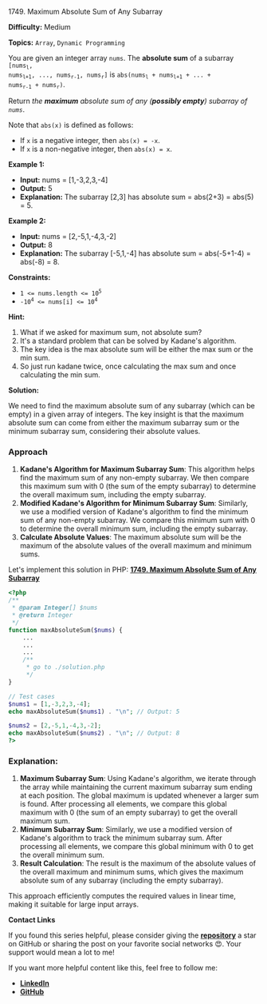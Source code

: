 1749\. Maximum Absolute Sum of Any Subarray

**Difficulty:** Medium

**Topics:** `Array`, `Dynamic Programming`

You are given an integer array `nums`. The **absolute sum** of a subarray <code>[nums<sub>l</sub>, nums<sub>l+1</sub>, ..., nums<sub>r-1</sub>, nums<sub>r</sub>]</code> is <code>abs(nums<sub>l</sub> + nums<sub>l+1</sub> + ... + nums<sub>r-1</sub> + nums<sub>r</sub>)</code>.

Return _the **maximum** absolute sum of any (**possibly empty**) subarray of `nums`_.

Note that `abs(x)` is defined as follows:

- If `x` is a negative integer, then `abs(x) = -x`.
- If `x` is a non-negative integer, then `abs(x) = x`.


**Example 1:**

- **Input:** nums = [1,-3,2,3,-4]
- **Output:** 5
- **Explanation:** The subarray [2,3] has absolute sum = abs(2+3) = abs(5) = 5.

**Example 2:**

- **Input:** nums = [2,-5,1,-4,3,-2]
- **Output:** 8
- **Explanation:** The subarray [-5,1,-4] has absolute sum = abs(-5+1-4) = abs(-8) = 8.



**Constraints:**

- <code>1 <= nums.length <= 10<sup>5</sup></code>
- <code>-10<sup>4</sup> <= nums[i] <= 10<sup>4</sup></code>


**Hint:**
1. What if we asked for maximum sum, not absolute sum?
2. It's a standard problem that can be solved by Kadane's algorithm.
3. The key idea is the max absolute sum will be either the max sum or the min sum.
4. So just run kadane twice, once calculating the max sum and once calculating the min sum.



**Solution:**

We need to find the maximum absolute sum of any subarray (which can be empty) in a given array of integers. The key insight is that the maximum absolute sum can come from either the maximum subarray sum or the minimum subarray sum, considering their absolute values.

### Approach
1. **Kadane's Algorithm for Maximum Subarray Sum**: This algorithm helps find the maximum sum of any non-empty subarray. We then compare this maximum sum with 0 (the sum of the empty subarray) to determine the overall maximum sum, including the empty subarray.
2. **Modified Kadane's Algorithm for Minimum Subarray Sum**: Similarly, we use a modified version of Kadane's algorithm to find the minimum sum of any non-empty subarray. We compare this minimum sum with 0 to determine the overall minimum sum, including the empty subarray.
3. **Calculate Absolute Values**: The maximum absolute sum will be the maximum of the absolute values of the overall maximum and minimum sums.

Let's implement this solution in PHP: **[1749. Maximum Absolute Sum of Any Subarray](https://github.com/mah-shamim/leet-code-in-php/tree/main/algorithms/001749-maximum-absolute-sum-of-any-subarray/solution.php)**

```php
<?php
/**
 * @param Integer[] $nums
 * @return Integer
 */
function maxAbsoluteSum($nums) {
    ...
    ...
    ...
    /**
     * go to ./solution.php
     */
}

// Test cases
$nums1 = [1,-3,2,3,-4];
echo maxAbsoluteSum($nums1) . "\n"; // Output: 5

$nums2 = [2,-5,1,-4,3,-2];
echo maxAbsoluteSum($nums2) . "\n"; // Output: 8
?>
```

### Explanation:

1. **Maximum Subarray Sum**: Using Kadane's algorithm, we iterate through the array while maintaining the current maximum subarray sum ending at each position. The global maximum is updated whenever a larger sum is found. After processing all elements, we compare this global maximum with 0 (the sum of an empty subarray) to get the overall maximum sum.
2. **Minimum Subarray Sum**: Similarly, we use a modified version of Kadane's algorithm to track the minimum subarray sum. After processing all elements, we compare this global minimum with 0 to get the overall minimum sum.
3. **Result Calculation**: The result is the maximum of the absolute values of the overall maximum and minimum sums, which gives the maximum absolute sum of any subarray (including the empty subarray).

This approach efficiently computes the required values in linear time, making it suitable for large input arrays.

**Contact Links**

If you found this series helpful, please consider giving the **[repository](https://github.com/mah-shamim/leet-code-in-php)** a star on GitHub or sharing the post on your favorite social networks 😍. Your support would mean a lot to me!

If you want more helpful content like this, feel free to follow me:

- **[LinkedIn](https://www.linkedin.com/in/arifulhaque/)**
- **[GitHub](https://github.com/mah-shamim)**